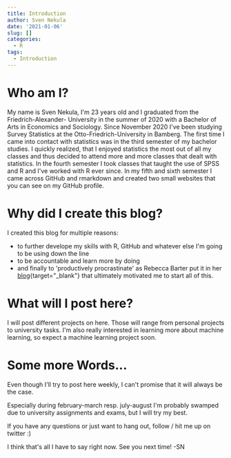 ```yaml
---
title: Introduction
author: Sven Nekula
date: '2021-01-06'
slug: []
categories:
  - R
tags:
  - Introduction
---
```



# Who am I?

My name is Sven Nekula, I'm 23 years old and I graduated from the Friedrich-Alexander-
University in the summer of 2020 with a Bachelor of Arts in Economics and Sociology.
Since November 2020 I've been studying Survey Statistics at the Otto-Friedrich-University in Bamberg. 
The first time I came into contact with statistics was in the third semester of my
bachelor studies. I quickly realized, that I enjoyed statistics the most out of all
my classes and thus decided to attend more and more classes that dealt with statistics.
In the fourth semester I took classes that taught the use of SPSS and R and I've worked 
with R ever since. In my fifth and sixth semester I came across GitHub and rmarkdown
and created two small websites that you can see on my GitHub profile. 

# Why did I create this blog?

I created this blog for multiple reasons:


* to further develope my skills with R, GitHub and whatever else I'm going to be using
down the line
* to be accountable and learn more by doing
* and finally to 'productively procrastinate' as Rebecca Barter put it in her [blog](http://www.rebeccabarter.com/blog/2020-02-03_blogger/){target="_blank"}
that ultimately motivated me to start all of this. 

# What will I post here?

I will post different projects on here. Those will range from personal projects to university
tasks. I'm also really interested in learning more about machine learning, so expect a
machine learning project soon. 


# Some more Words...

Even though I'll try to post here weekly, I can't promise that it will always be the case.

Especially during february-march resp. july-august I'm probably swamped due to university
assignments and exams, but I will try my best.

If you have any questions or just want to hang out, follow / hit me up on 
twitter :)

I think that's all I have to say right now. See you next time! -SN